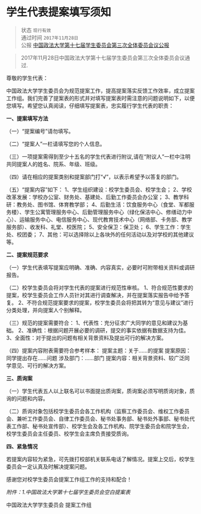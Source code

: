 # 学生代表提案填写须知

> 状态 `现行有效` <br>
通过时间 `2017年11月28日` <br>
公报 [中国政法大学第十七届学生委员会第三次全体委员会议公报](https://mp.weixin.qq.com/s/HEcptRCjRFO0eNh1cXt2LQ)

> 2017年11月28日中国政法大学第十七届学生委员会第三次全体委员会议通过.


尊敬的学生代表：

中国政法大学学生委员会为规范提案工作，提高提案落实反馈工作效率，成立提案工作组。我们完善了提案表的形式并对填写提案表时需注意的问题说明如下，以便您填写。希望您认真阅读，仔细填写提案表，忠实履行学生代表的职责：

**一、提案填写方法**

（一）“提案编号”请勿填写。

（二）“提案人”一栏请填写您的个人信息。

（三）一项提案需得到至少十五名的学生代表进行附议,请在“附议人”一栏中注明共同提案人的姓名、院系、年级、班级。

（四）请在相应的提案类别和提案部门打“√”，以表示希望予以答复的部门。

（五）“提案内容”如下： 1、学生组织建设：校学生委员会、校学生会； 2、学校改革发展：学校办公室、财务处、基建处、后勤工作委员会办公室； 3、教学科研：教务处、图书馆、体育教学部； 4、后勤生活：饮食服务中心（食堂、军都服务楼）、学生公寓管理服务中心、后勤管理服务中心（绿化保洁中心、修缮动力中心）、运输服务中心、电信服务中心、现代教育技术中心（网络部、卡务部、教学服务部）、收发科、礼堂、校医院； 5、安全保卫：保卫处； 6、学生工作：学生处、校团委； 7、其他：可以选择除以上各块外的任何活动以及对学校的其他建议等。

**二、提案规范要求**

（一）学生代表填写提案应明确、准确、内容真实，必要时可附带相关资料或调研报告。

（二）校学生委员会将对学生代表的提案进行规范性审核。 1、符合规范性要求的提案，校学生委员会工作人员针对其进行调查解决，并在提案落实报告中给予答复。 2、不符合规范提案要求的提案，校学生委员会将把其转为“意见与建议”进行分类处理，并向提案人个别解释。

（三）规范的提案需要符合： 1、代表性：充分征求广大同学的意见和建议为基础。 2、准确性：根据问题开展必要的调研，提交的事实依据有数据支持为佳。 3、全面性：对于提出的问题有相关背景资料及提出可行的解决方案。

（四）提案内容附表需要符合参考样本： 提案主题：关于……的提案 提案原因：同学提出存在……问题 涉及部门：……部门 提案内容：相关背景资料、较广泛同学意见、可行的解决方案。

**三、质询案**

（一）学生代表五人以上联名可以书面提出质询案，质询案必须写明质询对象，质询的问题和内容。

（二）质询对象包括校学生委员会各工作机构（监察工作委员会、维权工作委员会、兼听工作委员会、自律工作委员会、秘书处事务部、秘书处外事部、秘书处代表工作部、秘书处宣传部）、校学生会及各工作机构、院学生委员会和院学生会，校学生委员会主任委员、校学生会主席负责接受质询。

**四、紧急情况**

若提案内容较为紧急，可先拨打校部机关联系电话了解情况。提案上交后，校学生委员会一定认真及时解决提案问题。

感谢您对校学生委员会提案工作组工作的支持和配合！

_附件：1.中国政法大学第十七届学生委员会空白提案表_

中国政法大学学生委员会 提案工作组

